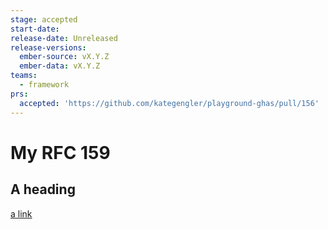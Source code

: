 ```yaml
---
stage: accepted
start-date:
release-date: Unreleased
release-versions:
  ember-source: vX.Y.Z
  ember-data: vX.Y.Z
teams:
  - framework
prs:  
  accepted: 'https://github.com/kategengler/playground-ghas/pull/156'
---
```


# My RFC 159


## A heading 

[a link](https://example.com)

